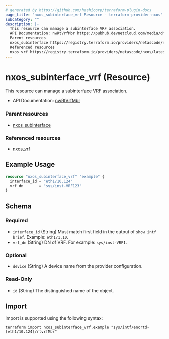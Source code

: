 ```yaml
---
# generated by https://github.com/hashicorp/terraform-plugin-docs
page_title: "nxos_subinterface_vrf Resource - terraform-provider-nxos"
subcategory: ""
description: |-
  This resource can manage a subinterface VRF association.
  API Documentation: nwRtVrfMbr https://pubhub.devnetcloud.com/media/dme-docs-10-2-2/docs/Routing%20and%20Forwarding/nw:RtVrfMbr/
  Parent resources
  nxos_subinterface https://registry.terraform.io/providers/netascode/nxos/latest/docs/resources/subinterface
  Referenced resources
  nxos_vrf https://registry.terraform.io/providers/netascode/nxos/latest/docs/resources/vrf
---
```


# nxos_subinterface_vrf (Resource)

This resource can manage a subinterface VRF association.

- API Documentation: [nwRtVrfMbr](https://pubhub.devnetcloud.com/media/dme-docs-10-2-2/docs/Routing%20and%20Forwarding/nw:RtVrfMbr/)

### Parent resources

- [nxos_subinterface](https://registry.terraform.io/providers/netascode/nxos/latest/docs/resources/subinterface)

### Referenced resources

- [nxos_vrf](https://registry.terraform.io/providers/netascode/nxos/latest/docs/resources/vrf)

## Example Usage

```terraform
resource "nxos_subinterface_vrf" "example" {
  interface_id = "eth1/10.124"
  vrf_dn       = "sys/inst-VRF123"
}
```

<!-- schema generated by tfplugindocs -->
## Schema

### Required

- `interface_id` (String) Must match first field in the output of `show intf brief`. Example: `eth1/1.10`.
- `vrf_dn` (String) DN of VRF. For example: `sys/inst-VRF1`.

### Optional

- `device` (String) A device name from the provider configuration.

### Read-Only

- `id` (String) The distinguished name of the object.

## Import

Import is supported using the following syntax:

```shell
terraform import nxos_subinterface_vrf.example "sys/intf/encrtd-[eth1/10.124]/rtvrfMbr"
```
